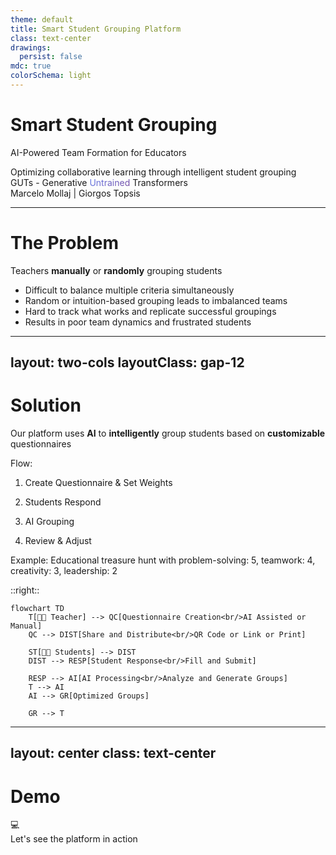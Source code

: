 ```yaml
---
theme: default
title: Smart Student Grouping Platform
class: text-center
drawings:
  persist: false
mdc: true
colorSchema: light
---
```


<style>
.slidev-layout {
  background: white !important;
  color: black !important;
}
</style>

# Smart Student Grouping

AI-Powered Team Formation for Educators

<div class="pt-8 text-lg text-black opacity-75">
Optimizing collaborative learning through intelligent student grouping
</div>

<div class="pt-16 text-lg text-black font-semibold">
GUTs - Generative <span style="background: linear-gradient(135deg, #667eea 0%, #764ba2 100%); -webkit-background-clip: text; -webkit-text-fill-color: transparent; background-clip: text;">Untrained</span> Transformers
</div>

<div class="pt-4 text-base text-black">
Marcelo Mollaj | Giorgos Topsis
</div>

---

# The Problem

Teachers **manually** or **randomly** grouping students

<div class="pt-8" />

- Difficult to balance multiple criteria simultaneously
- Random or intuition-based grouping leads to imbalanced teams
- Hard to track what works and replicate successful groupings
- Results in poor team dynamics and frustrated students

---
layout: two-cols
layoutClass: gap-12
---

# Solution

Our platform uses **AI** to **intelligently** group students based on **customizable** questionnaires

<div class="pt-8" />

Flow:

1. Create Questionnaire & Set Weights

2. Students Respond

3. AI Grouping

4. Review & Adjust

<div class="pt-8 text-sm opacity-75">
Example: Educational treasure hunt with problem-solving: 5, teamwork: 4, creativity: 3, leadership: 2
</div>

::right::

<div class="pt-8">

```mermaid {scale: 0.6}
flowchart TD
    T[👩‍🏫 Teacher] --> QC[Questionnaire Creation<br/>AI Assisted or Manual]
    QC --> DIST[Share and Distribute<br/>QR Code or Link or Print]
   
    ST[👨‍🎓 Students] --> DIST
    DIST --> RESP[Student Response<br/>Fill and Submit]
   
    RESP --> AI[AI Processing<br/>Analyze and Generate Groups]
    T --> AI
    AI --> GR[Optimized Groups]
   
    GR --> T
```

</div>

---
layout: center
class: text-center
---

# Demo

<div class="text-6xl my-8">
💻
</div>

<div class="text-xl">
Let's see the platform in action
</div>
